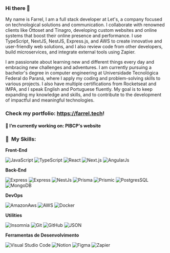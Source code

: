 ### Hi there 👋

My name is Farrel, I am a full stack developer at Let's, a company focused on technological solutions and communication. I collaborate with renowned clients like Ottoset and Tinagro, developing custom websites and online systems that boost their online presence and performance. I use TypeScript, NextJS, NestJS, Express.js, and AWS to create innovative and user-friendly web solutions, and I also review code from other developers, build microservices, and integrate external tools using Zapier.

I am passionate about learning new and different things every day and embracing new challenges and adventures. I am currently pursuing a bachelor's degree in computer engineering at Universidade Tecnológica Federal do Paraná, where I apply my coding and problem-solving skills to various projects. I also have multiple certifications from Rocketseat and IMPA, and I speak English and Portuguese fluently. My goal is to keep expanding my knowledge and skills, and to contribute to the development of impactful and meaningful technologies.

### **Check my portfolio: https://farrel.tech!**
#### 🔭 I’m currently working on: **PIBCP's website**

### :rocket: &nbsp;My Skills:

**Front-End**

  ![JavaScript](https://img.shields.io/badge/-JavaScript-333333?style=for-the-badge&logo=javascript&logoColor=3ABDD8&color=20232A)
  ![TypeScript](https://img.shields.io/badge/-TypeScript-333333?style=for-the-badge&logo=typescript&logoColor=3ABDD8&color=20232A)
  ![React](https://img.shields.io/badge/-React-333333?style=for-the-badge&logo=react&logoColor=3ABDD8&color=20232A)
  ![Next.js](https://img.shields.io/badge/-Next.js-333333?style=for-the-badge&logo=next.js&logoColor=3ABDD8&color=20232A)
  ![AngularJs](https://img.shields.io/badge/-angularjs-333333?style=for-the-badge&logo=angular&logoColor=3ABDD8&color=20232A)

**Back-End**

  ![Express](https://img.shields.io/badge/-node.js-333333?style=for-the-badge&logo=node.js&logoColor=3ABDD8&color=20232A)
  ![Express](https://img.shields.io/badge/-express.js-333333?style=for-the-badge&logo=express&logoColor=3ABDD8&color=20232A)
  ![NestJs](https://img.shields.io/badge/-NestJs-333333?style=for-the-badge&logo=nestjs&logoColor=3ABDD8&color=20232A)
  ![Prisma](https://img.shields.io/badge/-Prisma-333333?style=for-the-badge&logo=Prisma&logoColor=3ABDD8&color=20232A)
  ![Prismic](https://img.shields.io/badge/-prismic-333333?style=for-the-badge&logo=prismic&logoColor=3ABDD8&color=20232A)
  ![PostgresSQL](https://img.shields.io/badge/-PostgreSQL-333333?style=for-the-badge&logo=PostgreSQL&logoColor=3ABDD8&color=20232A)
  ![MongoDB](https://img.shields.io/badge/-mongodb-333333?style=for-the-badge&logo=mongodb&logoColor=3ABDD8&color=20232A)

**DevOps**

  ![AmazonAws](https://img.shields.io/badge/-Aws-333333?style=for-the-badge&logo=amazon-aws&logoColor=3ABDD8&color=20232A)
  ![AWS](https://img.shields.io/badge/-Aws_lambda-333333?style=for-the-badge&logo=aws-lambda&logoColor=3ABDD8&color=20232A)
  ![Docker](https://img.shields.io/badge/-docker-333333?style=for-the-badge&logo=docker&logoColor=3ABDD8&color=20232A)
  
**Utilities**

  ![Insomnia](https://img.shields.io/badge/-Insomnia-333333?style=for-the-badge&logo=insomnia&logoColor=3ABDD8&color=20232A)
  ![Git](https://img.shields.io/badge/-Git-333333?style=for-the-badge&logo=git&logoColor=3ABDD8&color=20232A)
  ![GitHub](https://img.shields.io/badge/-GitHub-333333?style=for-the-badge&logo=github&logoColor=3ABDD8&color=20232A)
  ![JSON](https://img.shields.io/badge/-JSON-333333?style=for-the-badge&logo=JSON&logoColor=3ABDD8&color=20232A)
  
**Ferramentas de Desenvolvimento**

  ![Visual Studio Code](https://img.shields.io/badge/-Visual%20Studio%20Code-333333?style=for-the-badge&logo=visual-studio-code&logoColor=3ABDD8&color=20232A)
  ![Notion](https://img.shields.io/badge/-Notion-333333?style=for-the-badge&logo=notion&logoColor=3ABDD8&color=20232A)
  ![Figma](https://img.shields.io/badge/-Figma-333333?style=for-the-badge&logo=figma&logoColor=3ABDD8&color=20232A)
  ![Zapier](https://img.shields.io/badge/-Zapier-333333?style=for-the-badge&logo=Zapier&logoColor=3ABDD8&color=20232A)

<!--
**farreltobias/farreltobias** is a ✨ _special_ ✨ repository because its `README.md` (this file) appears on your GitHub profile.

Here are some ideas to get you started:

- 🔭 I’m currently working on ...
- 🌱 I’m currently learning ...
- 👯 I’m looking to collaborate on ...
- 🤔 I’m looking for help with ...
- 💬 Ask me about ...
- 📫 How to reach me: ...
- 😄 Pronouns: ...
- ⚡ Fun fact: ...
-->
